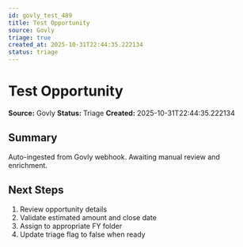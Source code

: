 ```yaml
---
id: govly_test_489
title: Test Opportunity
source: Govly
triage: true
created_at: 2025-10-31T22:44:35.222134
status: triage
---
```


# Test Opportunity

**Source:** Govly
**Status:** Triage
**Created:** 2025-10-31T22:44:35.222134

## Summary

Auto-ingested from Govly webhook. Awaiting manual review and enrichment.

## Next Steps

1. Review opportunity details
2. Validate estimated amount and close date
3. Assign to appropriate FY folder
4. Update triage flag to false when ready
